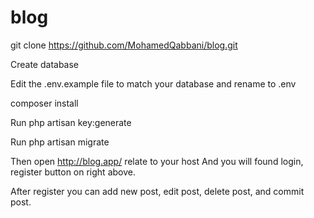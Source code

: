 # blog

git clone https://github.com/MohamedQabbani/blog.git

Create database

Edit the .env.example file to match your database and rename to .env

composer install

Run php artisan key:generate

Run php artisan migrate

Then open http://blog.app/ relate to your host And you will found login, register button on right above.

After register you can add new post, edit post, delete post, and commit post.
